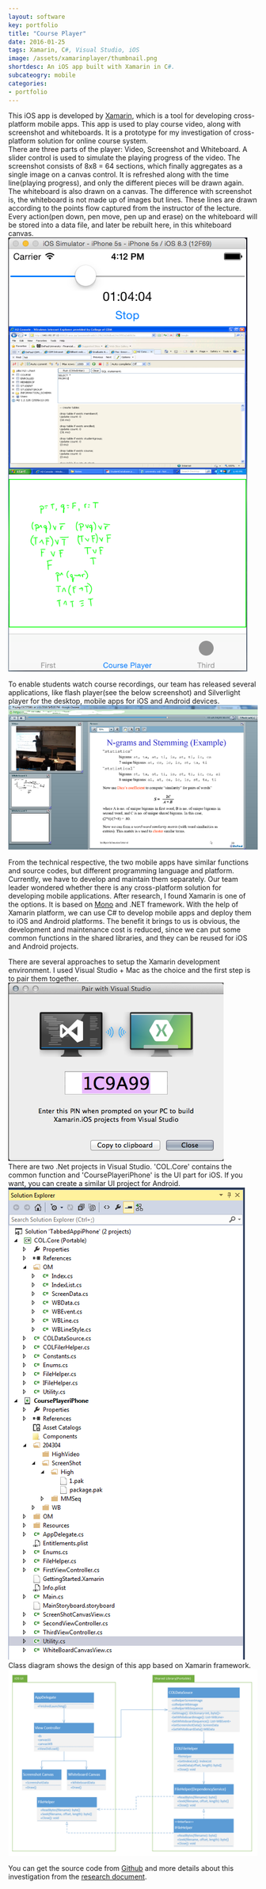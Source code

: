 ```yaml
---
layout: software
key: portfolio
title: "Course Player"
date: 2016-01-25
tags: Xamarin, C#, Visual Studio, iOS
image: /assets/xamarinplayer/thumbnail.png
shortdesc: An iOS app built with Xamarin in C#.
subcateogry: mobile
categories:
- portfolio
---
```


This iOS app is developed by [Xamarin](https://xamarin.com/), which is a tool for developing cross-platform mobile apps. This app is used to play course video, along with screenshot and whiteboards. It is a prototype for my investigation of cross-platform solution for online course system.   
There are three parts of the player: Video, Screenshot and Whiteboard. A slider control is used to simulate the playing progress of the video. The screenshot consists of 8x8 = 64 sections, which finally aggregates as a single image on a canvas control. It is refreshed along with the time line(playing progress), and only the different pieces will be drawn again. The whiteboard is also drawn on a canvas. The difference with screenshot is, the whiteboard is not made up of images but lines. These lines are drawn according to the points flow captured from the instructor of the lecture. Every action(pen down, pen move, pen up and erase) on the whiteboard will be stored into a data file, and later be rebuilt here, in this whiteboard canvas.
![iosapp](/assets/xamarinplayer/iosapp.png "iosapp")  

To enable students watch course recordings, our team has released several applications, like flash player(see the below screenshot) and Silverlight player for the desktop, mobile apps for iOS and Android devices.  
![flash](/assets/xamarinplayer/flash.png "flash")

From the technical respective, the two mobile apps have similar functions and source codes, but different programming language and platform. Currently, we have to develop and maintain them separately. Our team leader wondered whether there is any cross-platform solution for developing mobile applications. After research, I found Xamarin is one of the options. It is based on [Mono](http://www.mono-project.com/) and .NET framework. With the help of Xamarin platform, we can use C# to develop mobile apps and deploy them to iOS and Android platforms. The benefit it brings to us is obvious, the development and maintenance cost is reduced, since we can put some common functions in the shared libraries, and they can be reused for iOS and Android projects.

There are several approaches to setup the Xamarin development environment. I used Visual Studio + Mac as the choice and the first step is to pair them together.  
![pair](/assets/xamarinplayer/pair.png "pair")  
There are two .Net projects in Visual Studio. 'COL.Core' contains the common function and 'CoursePlayeriPhone' is the UI part for iOS. If you want, you can create a similar UI project for Android.
![vs](/assets/xamarinplayer/vs.png "vs")  
Class diagram shows the design of this app based on Xamarin framework.
![framework](/assets/xamarinplayer/framework.png "framework")  

You can get the source code from [Github](https://github.com/jojozhuang/Work/tree/master/Xamarin/XamarinPlayeriPhone "Source Code") and more details about this investigation from the [research document](https://github.com/jojozhuang/Work/blob/master/Xamarin/Doc/XamarinResearch.docx).  
